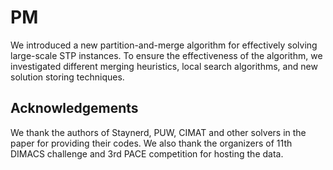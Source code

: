 # PM

We introduced a new partition-and-merge algorithm for effectively solving large-scale STP instances. To ensure the effectiveness of the algorithm, we investigated different merging heuristics, local search algorithms, and new solution storing techniques.


## Acknowledgements

We thank the authors of Staynerd, PUW, CIMAT and other solvers in the paper for providing their codes.
We also thank the organizers of 11th DIMACS challenge and 3rd PACE competition for hosting the data.
